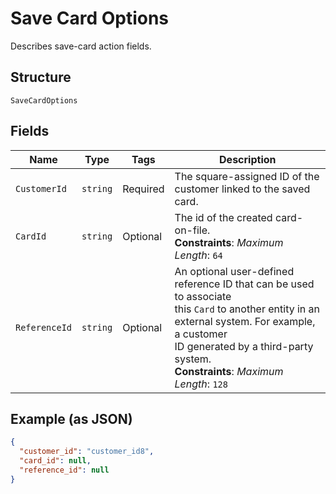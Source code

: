 
# Save Card Options

Describes save-card action fields.

## Structure

`SaveCardOptions`

## Fields

| Name | Type | Tags | Description |
|  --- | --- | --- | --- |
| `CustomerId` | `string` | Required | The square-assigned ID of the customer linked to the saved card. |
| `CardId` | `string` | Optional | The id of the created card-on-file.<br>**Constraints**: *Maximum Length*: `64` |
| `ReferenceId` | `string` | Optional | An optional user-defined reference ID that can be used to associate<br>this `Card` to another entity in an external system. For example, a customer<br>ID generated by a third-party system.<br>**Constraints**: *Maximum Length*: `128` |

## Example (as JSON)

```json
{
  "customer_id": "customer_id8",
  "card_id": null,
  "reference_id": null
}
```

